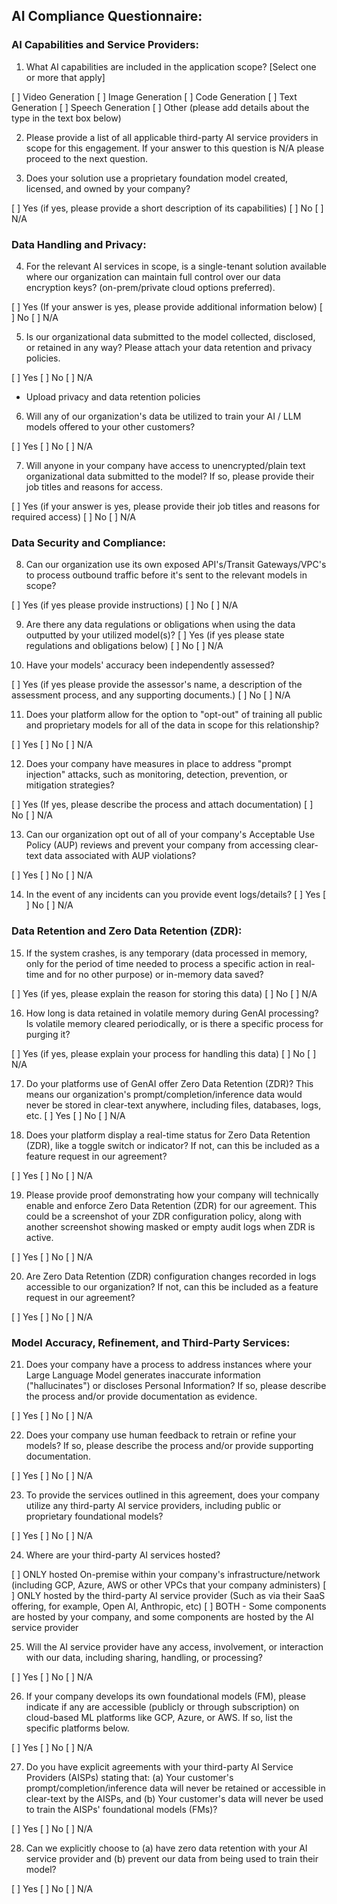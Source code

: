 ## AI Compliance Questionnaire: 

### AI Capabilities and Service Providers:

1. What AI capabilities are included in the application scope?
[Select one or more that apply]

[ ] Video Generation
[ ] Image Generation
[ ] Code Generation
[ ] Text Generation
[ ] Speech Generation
[ ] Other (please add details about the type in the text box below)


2. Please provide a list of all applicable third-party AI service providers in scope for this engagement. If your answer to this question is N/A please proceed to the next question.

3. Does your solution use a proprietary foundation model created, licensed, and owned by your company?

[ ] Yes (if yes, please provide a short description of its capabilities)
[ ] No
[ ] N/A


### Data Handling and Privacy:


4. For the relevant AI services in scope, is a single-tenant solution available where our organization can maintain full control over our data encryption keys? (on-prem/private cloud options preferred).

[ ] Yes (If your answer is yes, please provide additional information below)
[ ] No
[ ] N/A


5. Is our organizational data submitted to the model collected, disclosed, or retained in any way? Please attach your data retention and privacy policies.

[ ] Yes
[ ] No
[ ] N/A
- Upload privacy and data retention policies


6. Will any of our organization's data be utilized to train your AI / LLM models offered to your other customers?

[ ] Yes
[ ] No
[ ] N/A

7. Will anyone in your company have access to unencrypted/plain text organizational data submitted to the model? If so, please provide their job titles and reasons for access.

[ ] Yes (if your answer is yes, please provide their job titles and reasons for required access)
[ ] No
[ ] N/A


### Data Security and Compliance:


8. Can our organization use its own exposed API's/Transit Gateways/VPC's to process outbound traffic before it's sent to the relevant models in scope?

[ ] Yes (if yes please provide instructions)
[ ] No
[ ] N/A


9. Are there any data regulations or obligations when using the data outputted by your utilized model(s)?
[ ] Yes (if yes please state regulations and obligations below)
[ ] No
[ ] N/A


10. Have your models' accuracy been independently assessed?

[ ] Yes (if yes please provide the assessor's name, a description of the assessment process, and any supporting documents.)
[ ] No
[ ] N/A


11. Does your platform allow for the option to "opt-out" of training all public and proprietary models for all of the data in scope for this relationship?

[ ] Yes
[ ] No
[ ] N/A


12. Does your company have measures in place to address "prompt injection" attacks, such as monitoring, detection, prevention, or mitigation strategies?

[ ] Yes (If yes, please describe the process and attach documentation)
[ ] No
[ ] N/A


13. Can our organization opt out of all of your company's Acceptable Use Policy (AUP) reviews and prevent your company from accessing clear-text data associated with AUP violations?

[ ] Yes
[ ] No
[ ] N/A


14. In the event of any incidents can you provide event logs/details?
[ ] Yes
[ ] No
[ ] N/A


### Data Retention and Zero Data Retention (ZDR):


15. If the system crashes, is any temporary (data processed in memory, only for the period of time needed to process a specific action in real-time and for no other purpose) or in-memory data saved?

[ ] Yes (if yes, please explain the reason for storing this data)
[ ] No
[ ] N/A


16. How long is data retained in volatile memory during GenAI processing? Is volatile memory cleared periodically, or is there a specific process for purging it?

[ ] Yes (if yes, please explain your process for handling this data)
[ ] No
[ ] N/A


17. Do your platforms use of GenAI offer Zero Data Retention (ZDR)? This means our organization's prompt/completion/inference data would never be stored in clear-text anywhere, including files, databases, logs, etc.
[ ] Yes
[ ] No
[ ] N/A


18. Does your platform display a real-time status for Zero Data Retention (ZDR), like a toggle switch or indicator? If not, can this be included as a feature request in our agreement?

[ ] Yes
[ ] No
[ ] N/A


19. Please provide proof demonstrating how your company will technically enable and enforce Zero Data Retention (ZDR) for our agreement. This could be a screenshot of your ZDR configuration policy, along with another screenshot showing masked or empty audit logs when ZDR is active.

[ ] Yes
[ ] No
[ ] N/A


20. Are Zero Data Retention (ZDR) configuration changes recorded in logs accessible to our organization? If not, can this be included as a feature request in our agreement?

[ ] Yes
[ ] No
[ ] N/A


### Model Accuracy, Refinement, and Third-Party Services:


21. Does your company have a process to address instances where your Large Language Model generates inaccurate information ("hallucinates") or discloses Personal Information? If so, please describe the process and/or provide documentation as evidence.

[ ] Yes
[ ] No
[ ] N/A


22. Does your company use human feedback to retrain or refine your models? If so, please describe the process and/or provide supporting documentation.

[ ] Yes
[ ] No
[ ] N/A


23. To provide the services outlined in this agreement, does your company utilize any third-party AI service providers, including public or proprietary foundational models?

[ ] Yes
[ ] No
[ ] N/A


24. Where are your third-party AI services hosted?

[ ] ONLY hosted On-premise within your company's infrastructure/network (including GCP, Azure, AWS or other VPCs that your company administers)
[ ] ONLY hosted by the third-party AI service provider (Such as via their SaaS offering, for example, Open AI, Anthropic, etc)
[ ] BOTH - Some components are hosted by your company, and some components are hosted by the AI service provider


25. Will the AI service provider have any access, involvement, or interaction with our data, including sharing, handling, or processing?

[ ] Yes
[ ] No
[ ] N/A


26. If your company develops its own foundational models (FM), please indicate if any are accessible (publicly or through subscription) on cloud-based ML platforms like GCP, Azure, or AWS. If so, list the specific platforms below.

[ ] Yes
[ ] No
[ ] N/A


27. Do you have explicit agreements with your third-party AI Service Providers (AISPs) stating that: (a) Your customer's prompt/completion/inference data will never be retained or accessible in clear-text by the AISPs, and (b) Your customer's data will never be used to train the AISPs' foundational models (FMs)?

[ ] Yes
[ ] No
[ ] N/A


28. Can we explicitly choose to (a) have zero data retention with your AI service provider and (b) prevent our data from being used to train their model?

[ ] Yes
[ ] No
[ ] N/A